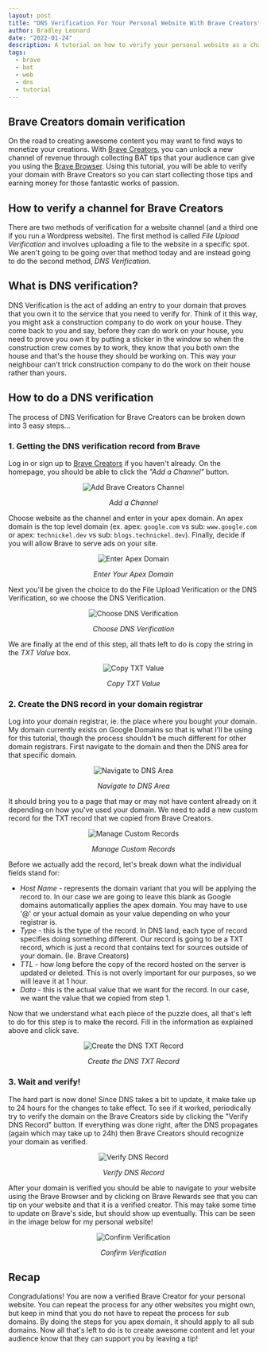 ```yaml
---
layout: post
title: "DNS Verification For Your Personal Website With Brave Creators"
author: Bradley Leonard
date: "2022-01-24"
description: A tutorial on how to verify your personal website as a channel for your Brave Creators account. Unlock a new channel of monetize through your content and audience.
tags:
  - brave
  - bat
  - web
  - dns
  - tutorial
---
```


## Brave Creators domain verification

On the road to creating awesome content you may want to find ways to monetize your creations. With [Brave Creators](https://creators.brave.com/), you can unlock a new channel of revenue through collecting BAT tips that your audience can give you using the [Brave Browser](https://brave.com/). Using this tutorial, you will be able to verify your domain with Brave Creators so you can start collecting those tips and earning money for those fantastic works of passion.

## How to verify a channel for Brave Creators

There are two methods of verification for a website channel (and a third one if you run a Wordpress website). The first method is called _File Upload Verification_ and involves uploading a file to the website in a specific spot. We aren't going to be going over that method today and are instead going to do the second method, _DNS Verification_.

## What is DNS verification?

DNS Verification is the act of adding an entry to your domain that proves that you own it to the service that you need to verify for. Think of it this way, you might ask a construction company to do work on your house. They come back to you and say, before they can do work on your house, you need to prove you own it by putting a sticker in the window so when the construction crew comes by to work, they know that you both own the house and that's the house they should be working on. This way your neighbour can't trick construction company to do the work on their house rather than yours.

## How to do a DNS verification

The process of DNS Verification for Brave Creators can be broken down into 3 easy steps...

### 1. Getting the DNS verification record from Brave

Log in or sign up to [Brave Creators](https://creators.brave.com/) if you haven't already. On the homepage, you should be able to click the _"Add a Channel"_ button.

<div style="text-align:center">

![Add Brave Creators Channel](/blog/assets/create_channel.png "Add Brave Creators Channel")

_Add a Channel_

</div>

Choose website as the channel and enter in your apex domain. An apex domain is the top level domain (ex. apex: `google.com` vs sub: `www.google.com` or apex: `technickel.dev` vs sub: `blogs.technickel.dev`). Finally, decide if you will allow Brave to serve ads on your site.

<div style="text-align:center">

![Enter Apex Domain](/blog/assets/choose_domain.png "Enter Apex Domain")

_Enter Your Apex Domain_

</div>

Next you'll be given the choice to do the File Upload Verification or the DNS Verification, so we choose the DNS Verification.

<div style="text-align:center">

![Choose DNS Verification](/blog/assets/edit_dns.png "Choose DNS Verification")

_Choose DNS Verification_

</div>

We are finally at the end of this step, all thats left to do is copy the string in the _TXT Value_ box.

<div style="text-align:center">

![Copy TXT Value](/blog/assets/txt_value.png "Copy TXT Value")

_Copy TXT Value_

</div>

### 2. Create the DNS record in your domain registrar

Log into your domain registrar, ie. the place where you bought your domain. My domain currently exists on Google Domains so that is what I'll be using for this tutorial, though the process shouldn't be much different for other domain registrars. First navigate to the domain and then the DNS area for that specific domain.

<div style="text-align:center">

![Navigate to DNS Area](/blog/assets/dns_page.png "Navigate to DNS Area")

_Navigate to DNS Area_

</div>

It should bring you to a page that may or may not have content already on it depending on how you've used your domain. We need to add a new custom record for the TXT record that we copied from Brave Creators.

<div style="text-align:center">

![Manage Custom Records](/blog/assets/manage_custom_records.png "Manage Custom Records")

_Manage Custom Records_

</div>

Before we actually add the record, let's break down what the individual fields stand for:

- _Host Name_ - represents the domain variant that you will be applying the record to. In our case we are going to leave this blank as Google domains automatically applies the apex domain. You may have to use '@' or your actual domain as your value depending on who your registrar is.
- _Type_ - this is the type of the record. In DNS land, each type of record specifies doing something different. Our record is going to be a TXT record, which is just a record that contains text for sources outside of your domain. (Ie. Brave Creators)
- _TTL_ - how long before the copy of the record hosted on the server is updated or deleted. This is not overly important for our purposes, so we will leave it at 1 hour.
- _Data_ - this is the actual value that we want for the record. In our case, we want the value that we copied from step 1.

Now that we understand what each piece of the puzzle does, all that's left to do for this step is to make the record. Fill in the information as explained above and click save.

<div style="text-align:center">

![Create the DNS TXT Record](/blog/assets/dns_txt_record.png "Create the DNS TXT Record")

_Create the DNS TXT Record_

</div>

### 3. Wait and verify!

The hard part is now done! Since DNS takes a bit to update, it make take up to 24 hours for the changes to take effect. To see if it worked, periodically try to verify the domain on the Brave Creators side by clicking the "Verify DNS Record" button. If everything was done right, after the DNS propagates (again which may take up to 24h) then Brave Creators should recognize your domain as verified.

<div style="text-align:center">

![Verify DNS Record](/blog/assets/verify.png "Verify DNS Record")

_Verify DNS Record_

</div>

After your domain is verified you should be able to navigate to your website using the Brave Browser and by clicking on Brave Rewards see that you can tip on your website and that it is a verified creator. This may take some time to update on Brave's side, but should show up eventually. This can be seen in the image below for my personal website!

<div style="text-align:center">

![Confirm Verification](/blog/assets/verified.png "Confirm Verification")

_Confirm Verification_

</div>

## Recap

Congradulations! You are now a verified Brave Creator for your personal website. You can repeat the process for any other websites you might own, but keep in mind that you do not have to repeat the process for sub domains. By doing the steps for you apex domain, it should apply to all sub domains. Now all that's left to do is to create awesome content and let your audience know that they can support you by leaving a tip!
